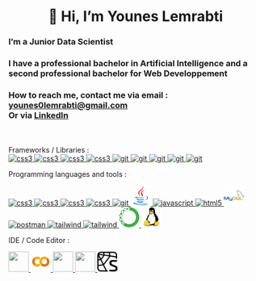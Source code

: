 <h1 align="center"> 👋 Hi, I’m Younes Lemrabti </h1>
<h3 > I’m a Junior Data Scientist </h3>
<h3 > I have a professional bachelor in Artificial Intelligence and a second professional bachelor for Web Developpement </h3>
<h3 > How to reach me, contact me via email : <a href="mailto:younes0lemrabti@gmail.com ">younes0lemrabti@gmail.com </a> <br> Or via <a href="https://www.linkedin.com/in/younes-lemrabti-a8029b203/">LinkedIn</a> </h3> 
<br>
<br>
Frameworks / Libraries : <br>
     <a href="https://spring.io/" target="_blank">
          <img src="https://www.vectorlogo.zone/logos/springio/springio-icon.svg" alt="css3" width="40" height="40"/>
     </a>  
     <a href="https://www.djangoproject.com/" target="_blank">
          <img src="https://www.vectorlogo.zone/logos/djangoproject/djangoproject-icon.svg" alt="css3" width="40" height="40"/>
     </a>   
     <a href="https://flask.palletsprojects.com/en/2.3.x/" target="_blank">
          <img src="https://www.vectorlogo.zone/logos/pocoo_flask/pocoo_flask-icon.svg" alt="css3" width="40" height="40"/>
     </a>     
     <a href="https://tensorflow.org/" target="_blank">
          <img src="https://www.vectorlogo.zone/logos/tensorflow/tensorflow-icon.svg" alt="css3" width="40" height="40"/>
     </a>
     <a href="https://scikit-learn.org/stable/" target="_blank">
          <img src="https://www.cilans.net/wp-content/uploads/2019/09/scikit-learn-logo-notext-1.png" alt="git" width="40" height="40"/>
     </a>
     <a href="https://pandas.pydata.org/" target="_blank">
          <img src="https://raw.githubusercontent.com/valohai/ml-logos/5127528b5baadb77a6ea4b999a47b4e86bf0f98b/pandas.svg" alt="git" width="40" height="40"/>
     </a>
     <a href="https://numpy.org/" target="_blank">
          <img src="https://www.vectorlogo.zone/logos/numpy/numpy-icon.svg" alt="git" width="40" height="40"/>
     </a>
     <a href="https://matplotlib.org/" target="_blank">
          <img src="https://raw.githubusercontent.com/gilbarbara/logos/1f372be75689d73cae89b6de808149b606b879e1/logos/matplotlib-icon.svg" alt="git" width="40" height="40"/>
     </a>
     <a href="https://seaborn.pydata.org/" target="_blank">
          <img src="https://raw.githubusercontent.com/gilbarbara/logos/1f372be75689d73cae89b6de808149b606b879e1/logos/seaborn-icon.svg" alt="git" width="40" height="40"/>
     </a>
     <p>Programming languages and tools : </p>
     
<p align="left">
     <a href="https://www.php.net/" target="_blank">
          <img src="https://www.vectorlogo.zone/logos/php/php-ar21.svg" alt="css3" width="40" height="40"/>
     </a>
     <a href="https://www.javascript.com/" target="_blank">
          <img src="https://www.vectorlogo.zone/logos/javascript/javascript-icon.svg" alt="css3" width="40" height="40"/>
     </a>
     <a href="https://www.java.com/en/" target="_blank">
          <img src="https://www.vectorlogo.zone/logos/java/java-icon.svg" alt="css3" width="40" height="40"/>
     </a>
     <a href="https://www.python.org/" target="_blank">
          <img src="https://www.vectorlogo.zone/logos/python/python-icon.svg" alt="css3" width="40" height="40"/>
     </a>
     <a href="https://www.r-project.org/" target="_blank">
          <img src="https://www.vectorlogo.zone/logos/r-project/r-project-icon.svg" alt="git" width="40" height="40"/>
     </a>
     <a href="https://www.java.com" target="_blank">
          <img src="https://raw.githubusercontent.com/devicons/devicon/master/icons/java/java-original.svg" alt="java" width="40" height="40"/>
     </a>
     <a href="https://hadoop.apache.org/" target="_blank">
          <img src="https://www.vectorlogo.zone/logos/apache_hadoop/apache_hadoop-icon.svg" alt="javascript" width="50" height="40"/>
     </a> 
     <a href="https://hbase.apache.org/" target="_blank">
          <img src="https://vectorwiki.com/images/wvoPO__hbase.svg" alt="html5" width="40" height="40"/>
     </a>
     <a href="https://www.mysql.com/" target="_blank">
          <img src="https://raw.githubusercontent.com/devicons/devicon/master/icons/mysql/mysql-original-wordmark.svg" alt="mysql" width="40" height="40"/> </a>
     <a href="https://postman.com" target="_blank">
          <img src="https://www.vectorlogo.zone/logos/getpostman/getpostman-icon.svg" alt="postman" width="40" height="40"/> 
     </a>
     <a href="https://insomnia.rest/" target="_blank">
          <img src="https://raw.githubusercontent.com/get-icon/geticon/fc0f660daee147afb4a56c64e12bde6486b73e39/icons/insomnia.svg" alt="tailwind" width="40" height="40"/>
     </a> 
     <a href="https://github.com/" target="_blank">
          <img src="https://www.vectorlogo.zone/logos/github/github-tile.svg" alt="tailwind" width="40" height="40"/>
     </a> 
     <a href="https://www.anaconda.com/" target="_blank">
        <img src="https://raw.githubusercontent.com/devicons/devicon/1119b9f84c0290e0f0b38982099a2bd027a48bf1/icons/anaconda/anaconda-original.svg" alt="linux" width="40" height="40"/>
     </a> 
     <a href="https://www.linux.org/" target="_blank">
          <img src="https://raw.githubusercontent.com/devicons/devicon/master/icons/linux/linux-original.svg" alt="linux" width="40" height="40"/>
     </a> 
     <p>IDE / Code Editor :</p>
     <a href="https://jupyter.org/" target="_blank">
     <img  src="https://www.vectorlogo.zone/logos/jupyter/jupyter-icon.svg" width="40" height="40"/> 
     </a>
     <a href="https://colab.research.google.com/" target="_blank">
     <img  src="https://raw.githubusercontent.com/edent/SuperTinyIcons/8d8f77e7cfa9cc981c4ea4a32839702429a9095f/images/svg/colaboratory.svg" width="40" height="40"/> 
     </a>
     <a href="https://code.visualstudio.com/" target="_blank">
     <img  src="https://www.vectorlogo.zone/logos/visualstudio_code/visualstudio_code-icon.svg" width="40" height="40"/> 
     </a>
     <a href="https://www.jetbrains.com/fr-fr/pycharm/" target="_blank">
     <img src="https://cdn.worldvectorlogo.com/logos/pycharmedu-icon.svg" width="40" height="40"/>
     </a>
     <a href="https://www.spyder-ide.org/" target="_blank">
     <img src="https://raw.githubusercontent.com/simple-icons/simple-icons/c53cf80b9732686d198a47d0e53ccc3698378cef/icons/spyderide.svg" width="40" height="40"/>
     </a>

